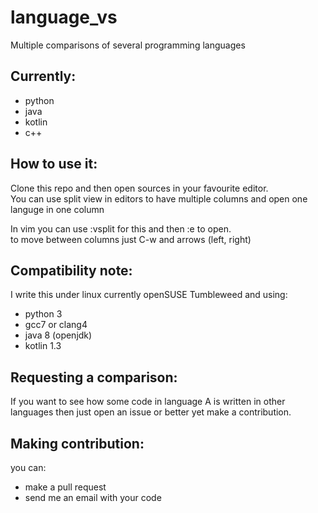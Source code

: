 # language_vs
Multiple comparisons of several programming languages

Currently:
----------
- python
- java
- kotlin
- c++

How to use it:
--------------
Clone this repo and then open sources in your favourite editor.  
You can use split view in editors to have multiple columns and open one languge in one column

In vim you can use :vsplit for this and then :e to open.  
to move between columns just C-w and arrows (left, right)

Compatibility note:
------------------
I write this under linux currently openSUSE Tumbleweed and using:
- python 3
- gcc7 or clang4
- java 8 (openjdk)
- kotlin 1.3

Requesting a comparison:
------------------------
If you want to see how some code in language A is written in other languages then just open an issue or better yet make a contribution.

Making contribution:
--------------------
you can:
- make a pull request
- send me an email with your code

